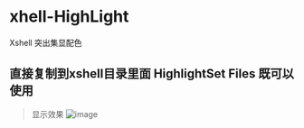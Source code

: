 # xhell-HighLight
Xshell 突出集显配色


## 直接复制到xshell目录里面 HighlightSet Files  既可以使用


> 显示效果
> ![image](https://github.com/liu1286456160/xhell-HighLight/assets/75324050/5b0e5b0e-6434-4150-90aa-495705bc4117)
